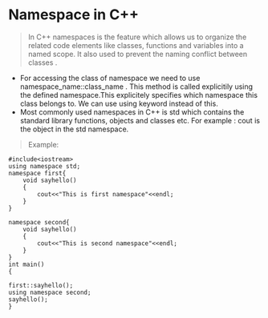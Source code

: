 # Namespace in C++
> In C++ namespaces is the feature which allows us to organize the  related code  elements like classes, functions and variables into a named scope. It also used to prevent the naming conflict between classes .
- For accessing the class of namespace we need to use namespace_name::class_name . This method is called explicitily using the defined namespace.This explicitely specifies which namespace this class belongs to. We can use using keyword instead of this.
- Most commonly used namespaces in C++ is std which contains the standard library functions, objects and classes etc. For example : cout is the object in the std namespace.
>Example:
```
#include<iostream>
using namespace std;
namespace first{
    void sayhello()
    {
        cout<<"This is first namespace"<<endl;
    }
}

namespace second{
    void sayhello()
    {
        cout<<"This is second namespace"<<endl;
    }
}
int main()
{

first::sayhello();
using namespace second;
sayhello();
}
```

